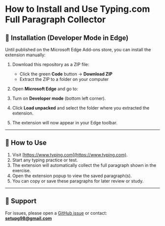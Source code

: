 # How to Install and Use Typing.com Full Paragraph Collector

## 🔧 Installation (Developer Mode in Edge)
Until published on the Microsoft Edge Add-ons store, you can install the extension manually:

1. Download this repository as a ZIP file:
   - Click the green **Code** button → **Download ZIP**
   - Extract the ZIP to a folder on your computer

2. Open **Microsoft Edge** and go to:
 
3. Turn on **Developer mode** (bottom left corner).

4. Click **Load unpacked** and select the folder where you extracted the extension.

5. The extension will now appear in your Edge toolbar.

---

## 🚀 How to Use
1. Visit [https://www.typing.com](https://www.typing.com).  
2. Start any typing practice or test.  
3. The extension will automatically collect the full paragraph shown in the exercise.  
4. Open the extension popup to view the saved paragraph(s).  
5. You can copy or save these paragraphs for later review or study.

---

## 📩 Support
For issues, please open a [GitHub issue](https://github.com/setupg98/Typing-Extension/issues) or contact:  
**setupg98@gmail.com**
